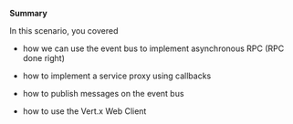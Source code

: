 **Summary**

In this scenario, you covered

* how we can use the event bus to implement asynchronous RPC (RPC done right)

* how to implement a service proxy using callbacks

* how to publish messages on the event bus

* how to use the Vert.x Web Client